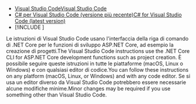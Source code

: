 * [<span data-ttu-id="cc84c-101">Visual Studio Code</span><span class="sxs-lookup"><span data-stu-id="cc84c-101">Visual Studio Code</span></span>](https://code.visualstudio.com/download)
* [<span data-ttu-id="cc84c-102">C# per Visual Studio Code (versione più recente)</span><span class="sxs-lookup"><span data-stu-id="cc84c-102">C# for Visual Studio Code (latest version)</span></span>](https://marketplace.visualstudio.com/items?itemName=ms-dotnettools.csharp)
* [!INCLUDE [](~/includes/3.0-SDK.md)]

<span data-ttu-id="cc84c-103">Le istruzioni di Visual Studio Code usano l'interfaccia della riga di comando di .NET Core per le funzioni di sviluppo ASP.NET Core, ad esempio la creazione di progetti.</span><span class="sxs-lookup"><span data-stu-id="cc84c-103">The Visual Studio Code instructions use the .NET Core CLI for ASP.NET Core development functions such as project creation.</span></span> <span data-ttu-id="cc84c-104">È possibile seguire queste istruzioni in tutte le piattaforme (macOS, Linux o Windows) e con qualsiasi editor di codice.</span><span class="sxs-lookup"><span data-stu-id="cc84c-104">You can follow these instructions on any platform (macOS, Linux, or Windows) and with any code editor.</span></span> <span data-ttu-id="cc84c-105">Se si usa un editor diverso da Visual Studio Code potrebbero essere necessarie alcune modifiche minime.</span><span class="sxs-lookup"><span data-stu-id="cc84c-105">Minor changes may be required if you use something other than Visual Studio Code.</span></span>
